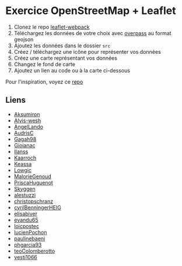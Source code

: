# Exercice OpenStreetMap + Leaflet

1. Clonez le repo [leaflet-webpack](https://github.com/idris-maps/leaflet-webpack)
2. Téléchargez les données de votre choix avec [overpass](https://overpass-turbo.eu/) au format geojson
3. Ajoutez les données dans le dossier `src`
4. Créez / téléchargez une icône pour représenter vos données
5. Créez une carte représentant vos données
6. Changez le fond de carte
7. Ajoutez un lien au code ou à la carte ci-dessous

Pour l'inspiration, voyez ce [repo](https://github.com/idris-maps/exercice-osm-leaflet)

## Liens

* [Aksumiron]()
* [Alvis-wesh]()
* [AngelLando]()
* [AudrisC]()
* [Gagah98](https://github.com/Gagah98/leaflet-webpack)
* [Gioianac]()
* [Ilanss]()
* [Kaarroch]()
* [Keassa]()
* [Lowgic]()
* [MalorieGenoud]()
* [PriscaHuguenot]()
* [Skyggen]()
* [alestuzzi]()
* [christopschranz]()
* [cyrilBenningerHEIG]()
* [elisabiver]()
* [evandu65]()
* [loicpostec]()
* [lucienPochon]()
* [paulinebaeni]()
* [phgarcia93]()
* [teoColomberotto]()
* [vesti1066]()